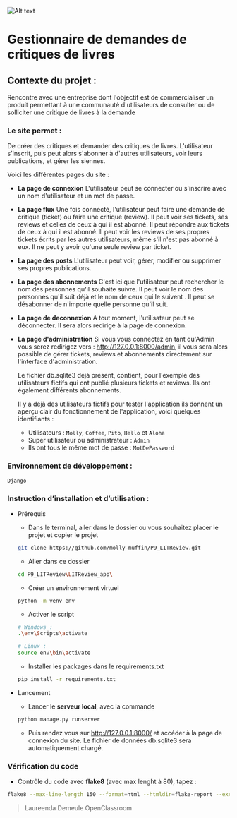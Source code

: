 ![Alt text](https://github.com/molly-muffin/P9_LITReview/blob/1999fd90339998c96009dd2a22ec897284fde6e0/LITReview_app/connexion/static/connexion/logo.png)

# Gestionnaire de demandes de critiques de livres

## Contexte du projet : 
Rencontre avec une entreprise dont l'objectif est de commercialiser un produit permettant à une communauté d'utilisateurs de consulter ou de solliciter une critique de livres à la demande


### Le site permet  :
De créer des critiques et demander des critiques de livres.
L'utilisateur s'inscrit, puis peut alors s'abonner à d'autres utilisateurs, voir leurs publications, et gérer les siennes.

Voici les différentes pages du site :

- **La page de connexion**
    L'utilisateur peut se connecter ou s'inscrire avec un nom d'utilisateur et un mot de passe.
- **La page flux**
    Une fois connecté, l'utilisateur peut faire une demande de critique (ticket) ou faire une critique (review).
    Il peut voir ses tickets, ses reviews et celles de ceux à qui il est abonné.
    Il peut répondre aux tickets de ceux à qui il est abonné.
    Il peut voir les reviews de ses propres tickets écrits par les autres utilisateurs, même s'il n'est pas abonné à eux.
    Il ne peut y avoir qu'une seule review par ticket.
- **La page des posts**
    L'utilisateur peut voir, gérer, modifier ou supprimer ses propres publications.
- **La page des abonnements**
    C'est ici que l'utilisateur peut rechercher le nom des personnes qu'il souhaite suivre.
    Il peut voir le nom des personnes qu'il suit déjà et le nom de ceux qui le suivent .
    Il peut se désabonner de n'importe quelle personne qu'il suit.
- **La page de deconnexion**
    A tout moment, l'utilisateur peut se déconnecter.
    Il sera alors redirigé à la page de connexion.
- **La page d'administration**
    Si vous vous connectez en tant qu'Admin vous serez redirigez vers : http://127.0.0.1:8000/admin, il vous sera alors possible de gérer tickets, reviews et abonnements directement sur l'interface d'administration.

    Le fichier db.sqlite3 déjà présent, contient, pour l'exemple des utilisateurs fictifs qui ont publié plusieurs tickets et reviews. Ils ont également différents abonnements.

    Il y a déjà des utilisateurs fictifs pour tester l'application ils donnent un aperçu clair du fonctionnement de l'application, voici quelques identifiants :
    - Utilisateurs : ``Molly``, ``Coffee``, ``Pito``, ``Hello`` et ``Aloha``
    - Super utilisateur ou administrateur : ``Admin``
    - Ils ont tous le même mot de passe : ``MotDePassword`` 


### Environnement de développement :
`Django`


### Instruction d’installation et d’utilisation :
- Prérequis
    - Dans le terminal, aller dans le dossier ou vous souhaitez placer le projet et copier le projet 
    ```bash
    git clone https://github.com/molly-muffin/P9_LITReview.git
    ```
    - Aller dans ce dossier
    ```bash
    cd P9_LITReview\LITReview_app\
    ```
    - Créer un environnement virtuel
    ```bash
    python -m venv env
    ```
    - Activer le script
    ```bash
    # Windows :
    .\env\Scripts\activate
    ```
    ```bash
    # Linux :
    source env\bin\activate
    ```
    - Installer les packages dans le requirements.txt
    ```bash
    pip install -r requirements.txt
    ```

- Lancement
    - Lancer le  **serveur local**, avec la commande
    ```bash
    python manage.py runserver
    ```
    - Puis rendez vous sur http://127.0.0.1:8000/ et accéder à la page de connexion du site. Le fichier de données db.sqlite3 sera automatiquement chargé.


### Vérification du code
- Contrôle du code avec **flake8** (avec max lenght à 80), tapez :
```bash
flake8 --max-line-length 150 --format=html --htmldir=flake-report --exclude=migrations
```


> Laureenda Demeule
> OpenClassroom

